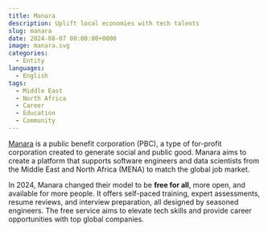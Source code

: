 ```yaml
---
title: Manara
description: Uplift local economies with tech talents
slug: manara
date: 2024-08-07 00:00:00+0000
image: manara.svg
categories:
  - Entity
languages:
  - English
tags:
  - Middle East
  - North Africa
  - Career
  - Education
  - Community
---
```


[Manara](https://manara.tech/) is a public benefit corporation (PBC), a type of for-profit corporation created to generate social and public good. Manara aims to create a platform that supports software engineers and data scientists from the Middle East and North Africa (MENA) to match the global job market.

In 2024, Manara changed their model to be **free for all**, more open, and available for more people. It offers self-paced training, expert assessments, resume reviews, and interview preparation, all designed by seasoned engineers. The free service aims to elevate tech skills and provide career opportunities with top global companies.
